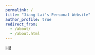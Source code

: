```yaml
---
permalink: /
title: "Jiang Lai's Personal Website"
author_profile: true
redirect_from: 
  - /about/
  - /about.html
---
```


Hi! 
